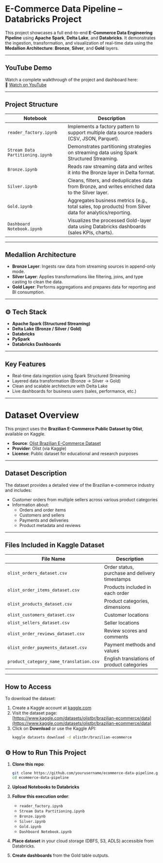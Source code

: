 # E-Commerce Data Pipeline – Databricks Project

This project showcases a full end-to-end **E-Commerce Data Engineering Pipeline** using **Apache Spark**, **Delta Lake**, and **Databricks**. It demonstrates the ingestion, transformation, and visualization of real-time data using the **Medallion Architecture**: **Bronze**, **Silver**, and **Gold** layers.

---

## YouTube Demo

Watch a complete walkthrough of the project and dashboard here:  
🔗 [Watch on YouTube](https://www.youtube.com/watch?v=rh47vtvR8wE)

---

## Project Structure

| Notebook                     | Description |
|-----------------------------|-------------|
| `reader_factory.ipynb`      | Implements a factory pattern to support multiple data source readers (CSV, JSON, Parquet). |
| `Stream Data Partitioning.ipynb` | Demonstrates partitioning strategies on streaming data using Spark Structured Streaming. |
| `Bronze.ipynb`              | Reads raw streaming data and writes it into the Bronze layer in Delta format. |
| `Silver.ipynb`              | Cleans, filters, and deduplicates data from Bronze, and writes enriched data to the Silver layer. |
| `Gold.ipynb`                | Aggregates business metrics (e.g., total sales, top products) from Silver data for analytics/reporting. |
| `Dashboard Notebook.ipynb`  | Visualizes the processed Gold-layer data using Databricks dashboards (sales KPIs, charts). |

---

## Medallion Architecture

- **Bronze Layer**: Ingests raw data from streaming sources in append-only mode.
- **Silver Layer**: Applies transformations like filtering, joins, and type casting to clean the data.
- **Gold Layer**: Performs aggregations and prepares data for reporting and BI consumption.

---

## ⚙️ Tech Stack

- **Apache Spark (Structured Streaming)**
- **Delta Lake (Bronze / Silver / Gold)**
- **Databricks**
- **PySpark**
- **Databricks Dashboards**

---

## Key Features

- Real-time data ingestion using Spark Structured Streaming
- Layered data transformation (Bronze → Silver → Gold)
- Clean and scalable architecture with Delta Lake
- Live dashboards for business users (sales, performance, etc.)

---

# Dataset Overview

This project uses the **Brazilian E-Commerce Public Dataset by Olist**, available on Kaggle.

- **Source**: [Olist Brazilian E-Commerce Dataset](https://www.kaggle.com/datasets/olistbr/brazilian-ecommerce/data)
- **Provider**: Olist (via Kaggle)
- **License**: Public dataset for educational and research purposes

---

## Dataset Description

The dataset provides a detailed view of the Brazilian e-commerce industry and includes:
- Customer orders from multiple sellers across various product categories
- Information about:
  - Orders and order items
  - Customers and sellers
  - Payments and deliveries
  - Product metadata and reviews

---

## Files Included in Kaggle Dataset

| File Name                      | Description |
|-------------------------------|-------------|
| `olist_orders_dataset.csv`     | Order status, purchase and delivery timestamps |
| `olist_order_items_dataset.csv`| Products included in each order |
| `olist_products_dataset.csv`   | Product categories, dimensions |
| `olist_customers_dataset.csv`  | Customer locations |
| `olist_sellers_dataset.csv`    | Seller locations |
| `olist_order_reviews_dataset.csv`| Review scores and comments |
| `olist_order_payments_dataset.csv`| Payment methods and values |
| `product_category_name_translation.csv`| English translations of product categories |

---

## How to Access

To download the dataset:
1. Create a Kaggle account at [kaggle.com](https://www.kaggle.com/)
2. Visit the dataset page: [https://www.kaggle.com/datasets/olistbr/brazilian-ecommerce/data](https://www.kaggle.com/datasets/olistbr/brazilian-ecommerce/data)
3. Click on **Download** or use the Kaggle API:
   ```bash
   kaggle datasets download -d olistbr/brazilian-ecommerce

## ⚙️ How to Run This Project

1. **Clone this repo**:
   ```bash
   git clone https://github.com/yourusername/ecommerce-data-pipeline.git
   cd ecommerce-data-pipeline
   ```

2. **Upload Notebooks to Databricks**

3. **Follow this execution order**:
   - `reader_factory.ipynb`
   - `Stream Data Partitioning.ipynb`
   - `Bronze.ipynb`
   - `Silver.ipynb`
   - `Gold.ipynb`
   - `Dashboard Notebook.ipynb`

4. **Place dataset** in your cloud storage (DBFS, S3, ADLS) accessible from Databricks.

5. **Create dashboards** from the Gold table outputs.
